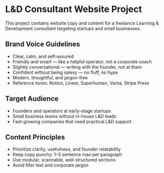 <!-- Use this file to provide workspace-specific custom instructions to Copilot. For more details, visit https://code.visualstudio.com/docs/copilot/copilot-customization#_use-a-githubcopilotinstructionsmd-file -->

# L&D Consultant Website Project

This project contains website copy and content for a freelance Learning & Development consultant targeting startups and small businesses.

## Brand Voice Guidelines
- Clear, calm, and self-assured
- Friendly and smart — like a helpful operator, not a corporate coach
- Slightly conversational — writing with the founder, not at them
- Confident without being salesy — no fluff, no hype
- Modern, thoughtful, and jargon-free
- Reference tones: Notion, Linear, Superhuman, Vanta, Stripe Press

## Target Audience
- Founders and operators at early-stage startups
- Small business teams without in-house L&D leads
- Fast-growing companies that need practical L&D support

## Content Principles
- Prioritize clarity, usefulness, and founder relatability
- Keep copy punchy: 1–3 sentence max per paragraph
- Use modular, scannable, well-structured sections
- Avoid filler text and corporate jargon